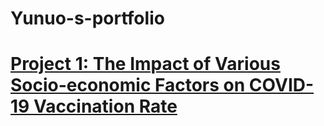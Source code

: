 # Yunuo-s-portfolio

# [Project 1: The Impact of Various Socio-economic Factors on COVID-19 Vaccination Rate](https://github.com/yu-nuo-li/Impact-of-Various-Socioeconomic-Factors-on-COVID-19-Vaccination-Rate)

